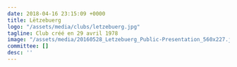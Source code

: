 ```yaml
---
date: 2018-04-16 23:15:09 +0000
title: Lëtzebuerg
logo: "/assets/media/clubs/letzebuerg.jpg"
tagline: Club créé en 29 avril 1978
image: "/assets/media/20160528_Letzebuerg_Public-Presentation_560x227.jpg"
committee: []
desc: ''
---
```

